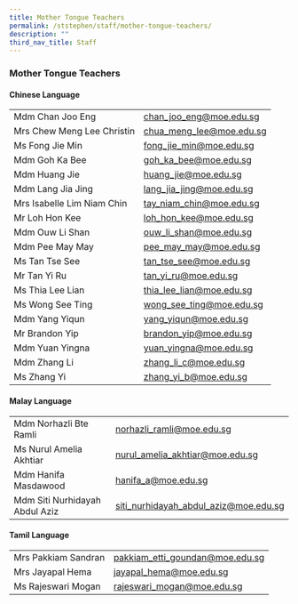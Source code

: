 ```yaml
---
title: Mother Tongue Teachers
permalink: /ststephen/staff/mother-tongue-teachers/
description: ""
third_nav_title: Staff
---
```

### Mother Tongue Teachers

#### Chinese Language

|  	|  	|
|---	|---	|
| Mdm Chan Joo Eng 	| chan_joo_eng@moe.edu.sg 	|
| Mrs Chew Meng Lee Christin  	| chua_meng_lee@moe.edu.sg  	|
| Ms Fong Jie Min	 	| fong_jie_min@moe.edu.sg 	|
| Mdm Goh Ka Bee 	| goh_ka_bee@moe.edu.sg  	|
| Mdm Huang Jie 	| huang_jie@moe.edu.sg 	|
| Mdm Lang Jia Jing  	| lang_jia_jing@moe.edu.sg  	|
| Mrs Isabelle Lim Niam Chin  	| tay_niam_chin@moe.edu.sg  	|
| Mr Loh Hon Kee	  	| loh_hon_kee@moe.edu.sg   	|
| Mdm Ouw Li Shan  	| ouw_li_shan@moe.edu.sg  	|
| Mdm Pee May May  	| pee_may_may@moe.edu.sg 	|
| Ms Tan Tse See  	| tan_tse_see@moe.edu.sg  	|
| Mr Tan Yi Ru  	| tan_yi_ru@moe.edu.sg  	|
| Ms Thia Lee Lian  	| thia_lee_lian@moe.edu.sg  	|
| Ms Wong See Ting  	| wong_see_ting@moe.edu.sg  	|
| Mdm Yang Yiqun	  	| yang_yiqun@moe.edu.sg  	|
| Mr Brandon Yip  	| brandon_yip@moe.edu.sg    	|
| Mdm Yuan Yingna 	| yuan_yingna@moe.edu.sg 	|
| Mdm Zhang Li 	| zhang_li_c@moe.edu.sg  	|
| Ms Zhang Yi  	| zhang_yi_b@moe.edu.sg 	|

#### Malay Language

|  	|  	|
|---	|---	|
| Mdm Norhazli Bte Ramli 	| norhazli_ramli@moe.edu.sg 	|
| Ms Nurul Amelia Akhtiar 	| nurul_amelia_akhtiar@moe.edu.sg 	|
| Mdm Hanifa Masdawood 	| hanifa_a@moe.edu.sg 	|
| Mdm Siti Nurhidayah Abdul Aziz  	| siti_nurhidayah_abdul_aziz@moe.edu.sg  	|

#### Tamil Language

|  	|  	|
|---	|---	|
| Mrs Pakkiam Sandran 	| pakkiam_etti_goundan@moe.edu.sg 	|
| Mrs Jayapal Hema 	| jayapal_hema@moe.edu.sg 	|
| Ms Rajeswari Mogan 	| rajeswari_mogan@moe.edu.sg  	|
